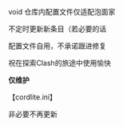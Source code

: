  void
仓库内配置文件仅适配泡面家

不定时更新新条目（若必要的话

配置文件自用，不承诺跟进修复

祝在探索Clash的旅途中使用愉快

**仅维护**

【cordlite.ini】

非必要不再更新
